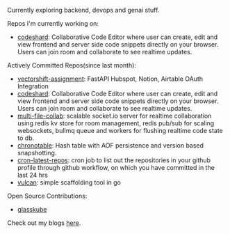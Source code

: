 
Currently exploring backend, devops and genai stuff.

Repos I'm currently working on:
	
- <a href='https://github.com/codeshardlabs/codeshard'>codeshard</a>: Collaborative Code Editor  where user can create, edit and view frontend and server side code snippets directly on your browser. Users can join room and collaborate to see realtime updates.

Actively Committed Repos(since last month): 
    
- <a href='https://github.com/MridulDhiman/vectorshift-assignment'>vectorshift-assignment</a>: FastAPI Hubspot, Notion, Airtable OAuth Integration
- <a href='https://github.com/codeshardlabs/codeshard'>codeshard</a>: Collaborative Code Editor  where user can create, edit and view frontend and server side code snippets directly on your browser. Users can join room and collaborate to see realtime updates.
- <a href='https://github.com/codeshardlabs/multi-file-collab'>multi-file-collab</a>: scalable socket.io server for realtime collaboration using redis kv store for room management, redis pub/sub for scaling websockets, bullmq queue and workers for flushing realtime code state to db.
- <a href='https://github.com/MridulDhiman/chronotable'>chronotable</a>: Hash table with AOF persistence and version based snapshotting.
- <a href='https://github.com/MridulDhiman/cron-latest-repos'>cron-latest-repos</a>: cron job to list out the repositories in your github profile through github workflow, on which you have committed in the last 24 hrs 
- <a href='https://github.com/MridulDhiman/vulcan'>vulcan</a>: simple scaffolding tool in go

Open Source Contributions:
- <a href="https://github.com/glasskube/glasskube/issues?q=is%3Aissue+assignee%3AMridulDhiman+is%3Aclosed">glasskube</a>

Check out my blogs <a href="https://mridul.bearblog.dev">here</a>.